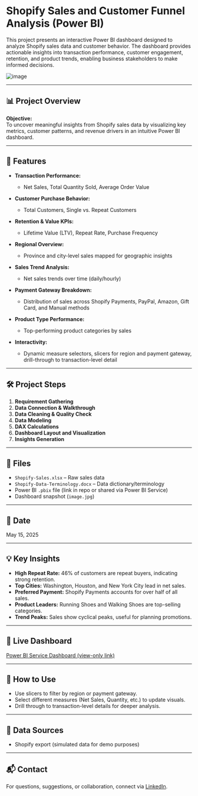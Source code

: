 # Shopify Sales and Customer Funnel Analysis (Power BI)

This project presents an interactive Power BI dashboard designed to analyze Shopify sales data and customer behavior. The dashboard provides actionable insights into transaction performance, customer engagement, retention, and product trends, enabling business stakeholders to make informed decisions.

![image](https://github.com/user-attachments/assets/64f7485d-f401-4dbc-addb-2b957983410b)

---

## 📊 Project Overview

**Objective:**  
To uncover meaningful insights from Shopify sales data by visualizing key metrics, customer patterns, and revenue drivers in an intuitive Power BI dashboard.

---

## 🚀 Features

- **Transaction Performance:**  
  - Net Sales, Total Quantity Sold, Average Order Value

- **Customer Purchase Behavior:**  
  - Total Customers, Single vs. Repeat Customers

- **Retention & Value KPIs:**  
  - Lifetime Value (LTV), Repeat Rate, Purchase Frequency

- **Regional Overview:**  
  - Province and city-level sales mapped for geographic insights

- **Sales Trend Analysis:**  
  - Net sales trends over time (daily/hourly)

- **Payment Gateway Breakdown:**  
  - Distribution of sales across Shopify Payments, PayPal, Amazon, Gift Card, and Manual methods

- **Product Type Performance:**  
  - Top-performing product categories by sales

- **Interactivity:**  
  - Dynamic measure selectors, slicers for region and payment gateway, drill-through to transaction-level detail

---

## 🛠️ Project Steps

1. **Requirement Gathering**
2. **Data Connection & Walkthrough**
3. **Data Cleaning & Quality Check**
4. **Data Modeling**
5. **DAX Calculations**
6. **Dashboard Layout and Visualization**
7. **Insights Generation**

---

## 📁 Files

- `Shopify-Sales.xlsx` – Raw sales data
- `Shopify-Data-Terminology.docx` – Data dictionary/terminology
- Power BI `.pbix` file (link in repo or shared via Power BI Service)
- Dashboard snapshot (`image.jpg`)

---

## 📅 Date

May 15, 2025

---

## 💡 Key Insights

- **High Repeat Rate:** 46% of customers are repeat buyers, indicating strong retention.
- **Top Cities:** Washington, Houston, and New York City lead in net sales.
- **Preferred Payment:** Shopify Payments accounts for over half of all sales.
- **Product Leaders:** Running Shoes and Walking Shoes are top-selling categories.
- **Trend Peaks:** Sales show cyclical peaks, useful for planning promotions.

---

## 🔗 Live Dashboard

[Power BI Service Dashboard (view-only link)](https://app.powerbi.com/groups/me/reports/1e939621-1d18-49c6-83ce-72474a11e3a6/ffdce2b03dc553eadc82?experience=power-bi)

---

## 📣 How to Use

- Use slicers to filter by region or payment gateway.
- Select different measures (Net Sales, Quantity, etc.) to update visuals.
- Drill through to transaction-level details for deeper analysis.

---

## 📝 Data Sources

- Shopify export (simulated data for demo purposes)

---

## 📬 Contact

For questions, suggestions, or collaboration, connect via [LinkedIn](https://www.linkedin.com).

